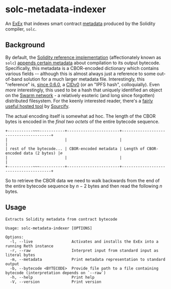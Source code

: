 # solc-metadata-indexer #

An [ExEx](https://www.paradigm.xyz/2024/05/reth-exex) that indexes smart contract [metadata](https://docs.soliditylang.org/en/latest/metadata.html) produced by the Solidity compiler, `solc`.

## Background ##

By default, the [Solidity reference implementation](https://github.com/ethereum/solidity) (affectionately known as `solc`) [appends certain metadata](https://docs.soliditylang.org/en/latest/metadata.html) about compilation to its output bytecode. Specifically, this metadata is a CBOR-encoded dictionary which contains various fields -- although this is almost always just a reference to some out-of-band solution for a much larger metadata file. Interestingly, this "reference" is, [since 0.6.0](https://github.com/ethereum/solidity/blob/develop/Changelog.md#060-2019-12-17), a [CIDv0](https://github.com/multiformats/cid/blob/master/README.md#cidv0) (or an "IPFS hash", colloquially). Even *more* interestingly, this used to be a hash that uniquely identified an object on the [Swarm network](https://www.ethswarm.org/swarm-whitepaper.pdf) - a relatively esoteric (and long since forgotten) distributed filesystem. For the keenly interested reader, there's a [fairly useful hosted tool](https://playground.sourcify.dev) by [Sourcify](https://sourcify.dev).

The actual encoding itself is somewhat ad hoc. The length of the CBOR bytes is encoded in the *final two octets* of the entire bytecode sequence.

```
+-----------~~~-----------+-----------------------+---------------------------------------+
|                         |                       |                                       |
| rest of the bytecode... | CBOR-encoded metadata | Length of CBOR-encoded data (2 bytes) |∅
|                         |                       |                                       |
+-----------~~~-----------+-----------------------+---------------------------------------+
```

So to retrieve the CBOR data we need to walk backwards from the end of the entire bytecode sequence by $n-2$ bytes and then read the following $n$ bytes.

## Usage ##

```
Extracts Solidity metadata from contract bytecode

Usage: solc-metadata-indexer [OPTIONS]

Options:
  -l, --live                 Activates and installs the ExEx into a running Reth instance
  -r, --raw                  Interpret input from standard input as literal bytes
  -m, --metadata             Print metadata representation to standard output
  -b, --bytecode <BYTECODE>  Provide file path to a file containing bytecode (interpretation depends on `--raw`)
  -h, --help                 Print help
  -V, --version              Print version
```

